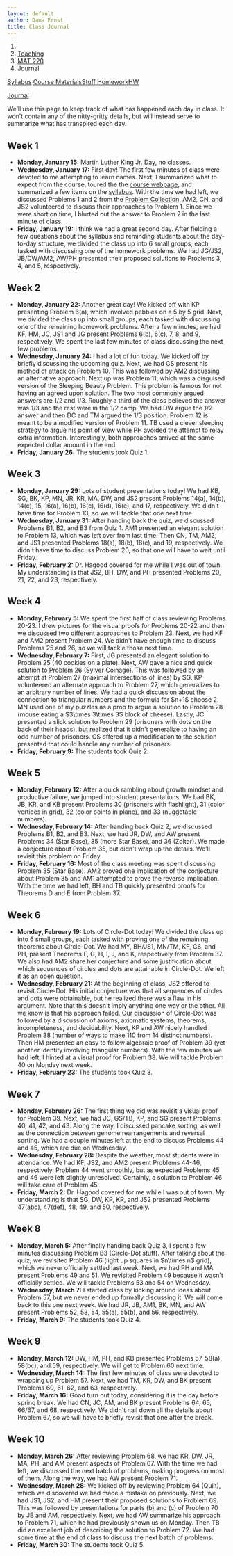 ```yaml
---
layout: default
author: Dana Ernst
title: Class Journal
---
```


<ol class="breadcrumb">
  <li><a href="/"><i class="fa fa-home"></i></a></li>
  <li><a href="/teaching/">Teaching</a></li>
  <li><a href="/teaching/mat220s18">MAT 220</a></li>
  <li class="active">Journal</li>
</ol>

<div class="row">
<div class="col-xs-12">
<div class="btn-group btn-group-justified">
<a class="btn btn-default btn-success" href="{{site.baseurl}}/teaching/mat220s18/syllabus/">Syllabus</a>

<a class="btn btn-default btn-primary" href="{{site.baseurl}}/teaching/mat220s18/materials/">
<span class="hidden-xs">Course Materials</span><span class="visible-xs">Stuff</span>
</a>

<a class="btn btn-default btn-warning" href="{{site.baseurl}}/teaching/mat220s18/homework/">
<span class="hidden-xs">Homework</span><span class="visible-xs">HW</span>
</a>

<a class="btn btn-default btn-info" href="{{site.baseurl}}/teaching/mat220s18/journal/">Journal</a>
</div>
</div>
</div>

<p style="margin-top:10px;">
We’ll use this page to keep track of what has happened each day in class. It won’t contain any of the nitty-gritty details, but will instead serve to summarize what has transpired each day.
</p>

## Week 1 ##

<ul class="fa-ul">
  <li><i class="fa-li far fa-calendar-check"></i><b>Monday, January 15:</b> Martin Luther King Jr. Day, no classes.</li>
  <li><i class="fa-li far fa-calendar-check"></i><b>Wednesday, January 17:</b> First day! The first few minutes of class were devoted to me attempting to learn names. Next, I summarized what to expect from the course, toured the the <a href="{{site.baseurl}}/teaching/mat220s18/">course webpage</a>, and summarized a few items on the <a href="{{site.baseurl}}/teaching/mat220s18/syllabus/">syllabus</a>. With the time we had left, we discussed Problems 1 and 2 from the <a href="{{site.baseurl}}/teaching/mat220s18/220ProblemCollection.pdf">Problem Collection</a>. AM2, CN, and JS2 volunteered to discuss their approaches to Problem 1. Since we were short on time, I blurted out the answer to Problem 2 in the last minute of class.</li>
  <li><i class="fa-li far fa-calendar-check"></i><b>Friday, January 19:</b> I think we had a great second day. After fielding a few questions about the syllabus and reminding students about the day-to-day structure, we divided the class up into 6 small groups, each tasked with discussing one of the homework problems.  We had JG/JS2, JB/DW/AM2, AW/PH presented their proposed solutions to Problems 3, 4, and 5, respectively.</li>
</ul>

## Week 2 ##

<ul class="fa-ul">
  <li><i class="fa-li far fa-calendar-check"></i><b>Monday, January 22:</b> Another great day!  We kicked off with KP presenting Problem 6(a), which involved pebbles on a 5 by 5 grid.  Next, we divided the class up into small groups, each tasked with discussing one of the remaining homework problems.  After a few minutes, we had KF, HM, JC, JS1 and JG present Problems 6(b), 6(c), 7, 8, and 9, respectively.  We spent the last few minutes of class discussing the next few problems.</li>
  <li><i class="fa-li far fa-calendar-check"></i><b>Wednesday, January 24:</b> I had a lot of fun today.  We kicked off by briefly discussing the upcoming quiz. Next, we had GS present his method of attack on Problem 10.  This was followed by AM2 discussing an alternative approach. Next up was Problem 11, which was a disguised version of the Sleeping Beauty Problem. This problem is famous for not having an agreed upon solution.  The two most commonly argued answers are 1/2 and 1/3.  Roughly a third of the class believed the answer was 1/3 and the rest were in the 1/2 camp.  We had DW argue the 1/2 answer and then DC and TM argued the 1/3 position. Problem 12 is meant to be a modified version of Problem 11. TB used a clever sleeping strategy to argue his point of view while PH avoided the attempt to relay extra information.  Interestingly, both approaches arrived at the same expected dollar amount in the end.</li>
  <li><i class="fa-li far fa-calendar-check"></i><b>Friday, January 26:</b> The students took Quiz 1.</li>
</ul>


## Week 3 ##

<ul class="fa-ul">
  <li><i class="fa-li far fa-calendar-check"></i><b>Monday, January 29:</b> Lots of student presentations today!  We had KB, SG, BK, KP, MN, JR, KR, MA, DW, and JS2 present Problems 14(a), 14(b), 14(c), 15, 16(a), 16(b), 16(c), 16(d), 16(e), and 17, respectively.  We didn't have time for Problem 13, so we will tackle that one next time.</li>
  <li><i class="fa-li far fa-calendar-check"></i><b>Wednesday, January 31:</b> After handing back the quiz, we discussed Problems B1, B2, and B3 from Quiz 1.  AM1 presented an elegant solution to Problem 13, which was left over from last time. Then CN, TM, AM2, and JS1 presented Problems 18(a), 18(b), 18(c), and 19, respectively.  We didn't have time to discuss Problem 20, so that one will have to wait until Friday.</li>
  <li><i class="fa-li far fa-calendar-check"></i><b>Friday, February 2:</b> Dr. Hagood covered for me while I was out of town.  My understanding is that JS2, BH, DW, and PH presented Problems 20, 21, 22, and 23, respectively.</li>
</ul>

## Week 4 ##

<ul class="fa-ul">
  <li><i class="fa-li far fa-calendar-check"></i><b>Monday, February 5:</b> We spent the first half of class reviewing Problems 20-23.  I drew pictures for the visual proofs for Problems 20-22 and then we discussed two different approaches to Problem 23.  Next, we had KF and AM2 present Problem 24.  We didn't have enough time to discuss Problems 25 and 26, so we will tackle those next time.</li>
  <li><i class="fa-li far fa-calendar-check"></i><b>Wednesday, February 7:</b> First, JG presented an elegant solution to Problem 25 (40 cookies on a plate). Next, AW gave a nice and quick solution to Problem 26 (Sylver Coinage). This was followed by an attempt at Problem 27 (maximal intersections of lines) by SG. KP volunteered an alternate approach to Problem 27, which generalizes to an arbitrary number of lines. We had a quick discussion about the connection to triangular numbers and the formula for $n+1$ choose 2.  MN used one of my puzzles as a prop to argue a solution to Problem 28 (mouse eating a $3\times 3\times 3$ block of cheese). Lastly, JC presented a slick solution to Problem 29 (prisoners with dots on the back of their heads), but realized that it didn't generalize to having an odd number of prisoners.  GS offered up a modification to the solution presented that could handle any number of prisoners.</li>
  <li><i class="fa-li far fa-calendar-check"></i><b>Friday, February 9:</b> The students took Quiz 2.</li>
</ul>

## Week 5 ##

<ul class="fa-ul">
  <li><i class="fa-li far fa-calendar-check"></i><b>Monday, February 12:</b> After a quick rambling about growth mindset and productive failure, we jumped into student presentations.  We had BK, JB, KR, and KB present Problems 30 (prisoners with flashlight), 31 (color vertices in grid), 32 (color points in plane), and 33 (nuggetable numbers).</li>
  <li><i class="fa-li far fa-calendar-check"></i><b>Wednesday, February 14:</b> After handing back Quiz 2, we discussed Problems B1, B2, and B3.  Next, we had JR, DW, and AW present Problems 34 (Star Base), 35 (more Star Base), and 36 (Zoltar).  We made a conjecture about Problem 35, but didn't wrap up the details.  We'll revisit this problem on Friday.</li>
  <li><i class="fa-li far fa-calendar-check"></i><b>Friday, February 16:</b> Most of the class meeting was spent discussing Problem 35 (Star Base). AM2 proved one implication of the conjecture about Problem 35 and AM1 attempted to prove the reverse implication.  With the time we had left, BH and TB quickly presented proofs for Theorems D and E from Problem 37.</li>
</ul>

## Week 6 ##

<ul class="fa-ul">
  <li><i class="fa-li far fa-calendar-check"></i><b>Monday, February 19:</b> Lots of Circle-Dot today!  We divided the class up into 6 small groups, each tasked with proving one of the remaining theorems about Circle-Dot.  We had MY, BH/JS1, MN/TM, KF, GS, and PH, present Theorems F, G, H, I, J, and K, respectively from Problem 37.  We also had AM2 share her conjecture and some justification about which sequences of circles and dots are attainable in Circle-Dot.  We left it as an open question.</li>
  <li><i class="fa-li far fa-calendar-check"></i><b>Wednesday, February 21:</b> At the beginning of class, JS2 offered to revisit Circle-Dot.  His initial conjecture was that all sequences of circles and dots were obtainable, but he realized there was a flaw in his argument.  Note that this doesn't imply anything one way or the other.  All we know is that his approach failed.  Our discussion of Circle-Dot was followed by a discussion of axioms, axiomatic systems, theorems, incompleteness, and decidability.  Next, KP and AW nicely handled Problem 38 (number of ways to make 110 from 14 distinct numbers).  Then HM presented an easy to follow algebraic proof of Problem 39 (yet another identity involving triangular numbers).  With the few minutes we had left, I hinted at a visual proof for Problem 38.  We will tackle Problem 40 on Monday next week.</li>
  <li><i class="fa-li far fa-calendar-check"></i><b>Friday, February 23:</b> The students took Quiz 3.</li>
</ul>

## Week 7 ##

<ul class="fa-ul">
  <li><i class="fa-li far fa-calendar-check"></i><b>Monday, February 26:</b> The first thing we did was revisit a visual proof for Problem 39.  Next, we had JC, GS/TB, KP, and SG present Problems 40, 41, 42, and 43.  Along the way, I discussed pancake sorting, as well as the connection between genome rearrangements and reversal sorting.  We had a couple minutes left at the end to discuss Problems 44 and 45, which are due on Wednesday.</li>
  <li><i class="fa-li far fa-calendar-check"></i><b>Wednesday, February 28:</b> Despite the weather, most students were in attendance.  We had KF, JS2, and AM2 present Problems 44-46, respectively.  Problem 44 went smoothly, but as expected Problems 45 and 46 were left slightly unresolved.  Certainly, a solution to Problem 46 will take care of Problem 45.</li>
  <li><i class="fa-li far fa-calendar-check"></i><b>Friday, March 2:</b> Dr. Hagood covered for me while I was out of town. My understanding is that SG, DW, KP, KR, and JS2 presented Problems 47(abc), 47(def), 48, 49, and 50, respectively.</li>
</ul>

## Week 8 ##

<ul class="fa-ul">
  <li><i class="fa-li far fa-calendar-check"></i><b>Monday, March 5:</b> After finally handing back Quiz 3, I spent a few minutes discussing Problem B3 (Circle-Dot stuff). After talking about the quiz, we revisited Problem 46 (light up squares in $n\times n$ grid), which we never officially settled last week. Next, we had PH and MA present Problems 49 and 51.  We revisited Problem 49 because it wasn't officially settled. We will tackle Problems 53 and 54 on Wednesday.</li>
  <li><i class="fa-li far fa-calendar-check"></i><b>Wednesday, March 7:</b> I started class by kicking around ideas about Problem 57, but we never ended up formally discussing it.  We will come back to this one next week.  We had JR, JB, AM1, BK, MN, and AW present Problems 52, 53, 54, 55(a), 55(b), and 56, respectively.</li>
  <li><i class="fa-li far fa-calendar-check"></i><b>Friday, March 9:</b> The students took Quiz 4.</li>
</ul>

## Week 9 ##

<ul class="fa-ul">
  <li><i class="fa-li far fa-calendar-check"></i><b>Monday, March 12:</b> DW, HM, PH, and KB presented Problems 57, 58(a), 58(bc), and 59, respectively.  We will get to Problem 60 next time.</li>
  <li><i class="fa-li far fa-calendar-check"></i><b>Wednesday, March 14:</b> The first few minutes of class were devoted to wrapping up Problem 57.  Next, we had TM, KR, DW, and BK present Problems 60, 61, 62, and 63, respectively.</li>
  <li><i class="fa-li far fa-calendar-check"></i><b>Friday, March 16:</b> Good turn out today, considering it is the day before spring break.  We had CN, JC, AM, and BK present Problems 64, 65, 66/67, and 68, respectively. We didn't nail down all the details about Problem 67, so we will have to briefly revisit that one after the break.</li>
</ul>

## Week 10 ##

<ul class="fa-ul">
  <li><i class="fa-li far fa-calendar-check"></i><b>Monday, March 26:</b> After reviewing Problem 68, we had KR, DW, JR, MA, PH, and AM present aspects of Problem 67. With the time we had left, we discussed the next batch of problems, making progress on most of them.  Along the way, we had AW present Problem 71.</li>
  <li><i class="fa-li far fa-calendar-check"></i><b>Wednesday, March 28:</b> We kicked off by reviewing Problem 64 (Quilt), which we discovered we had made a mistake on previously.  Next, we had JS1, JS2, and HM present their proposed solutions to Problem 69. This was followed by presentations for parts (b) and (c) of Problem 70 by JB and AM, respectively. Next, we had AW summarize his approach to Problem 71, which he had previously shown us on Monday.  Then TB did an excellent job of describing the solution to Problem 72. We had some time at the end of class to discuss the next batch of problems.</li>
  <li><i class="fa-li far fa-calendar-check"></i><b>Friday, March 30:</b> The students took Quiz 5.</li>
</ul>
